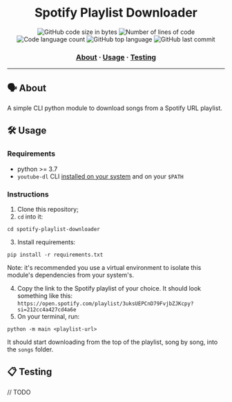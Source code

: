 <h1 align="center">
	Spotify Playlist Downloader
</h1>

<p align="center">
	<img alt="GitHub code size in bytes" src="https://img.shields.io/github/languages/code-size/cacauisadog/spotify-playlist-downloader?color=blueviolet" />
	<img alt="Number of lines of code" src="https://img.shields.io/tokei/lines/github/cacauisadog/spotify-playlist-downloader?color=blueviolet" />
	<img alt="Code language count" src="https://img.shields.io/github/languages/count/cacauisadog/spotify-playlist-downloader?color=blue" />
	<img alt="GitHub top language" src="https://img.shields.io/github/languages/top/cacauisadog/spotify-playlist-downloader?color=blue" />
	<img alt="GitHub last commit" src="https://img.shields.io/github/last-commit/cacauisadog/spotify-playlist-downloader?color=brightgreen" />
</p>

<h3 align="center">
	<a href="#%EF%B8%8F-about">About</a>
	<span> · </span>
	<a href="#%EF%B8%8F-usage">Usage</a>
	<span> · </span>
	<a href="#-testing">Testing</a>
</h3>

---


## 🗣️ About

A simple CLI python module to download songs from a Spotify URL playlist.


## 🛠️ Usage

### Requirements

- python >= 3.7
- `youtube-dl` CLI [installed on your system](https://youtube-dl.org/) and on your `$PATH`

### Instructions

1. Clone this repository;
2. `cd` into it:

```shell
cd spotify-playlist-downloader
```

3. Install requirements:
```shell
pip install -r requirements.txt
```
Note: it's recommended you use a virtual environment to isolate this module's dependencies from your system's.

4. Copy the link to the Spotify playlist of your choice. It should look something like this: `https://open.spotify.com/playlist/3uksUEPCnD79FvjbZJKcpy?si=212cc4a427cd4a6e`
5. On your terminal, run:
```shell
python -m main <playlist-url>
```

It should start downloading from the top of the playlist, song by song, into the `songs` folder.

## 📋 Testing

// TODO
